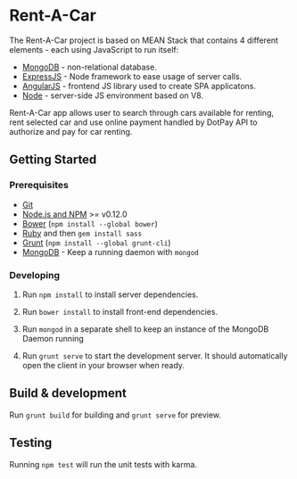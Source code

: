 # Rent-A-Car

The Rent-A-Car project is based on MEAN Stack that contains 4 different elements - each using JavaScript to run itself:

- [MongoDB](https://www.mongodb.org/) - non-relational database.
- [ExpressJS](http://expressjs.com/) - Node framework to ease usage of server calls.
- [AngularJS](https://angularjs.org/) - frontend JS library used to create SPA applicatons.
- [Node](https://nodejs.org/) - server-side JS environment based on V8.

Rent-A-Car app allows user to search through cars available for renting, rent selected car and use online payment handled by DotPay API to authorize and pay for car renting.

## Getting Started

### Prerequisites

- [Git](https://git-scm.com/)
- [Node.js and NPM](nodejs.org) >= v0.12.0
- [Bower](bower.io) (`npm install --global bower`)
- [Ruby](https://www.ruby-lang.org) and then `gem install sass`
- [Grunt](http://gruntjs.com/) (`npm install --global grunt-cli`)
- [MongoDB](https://www.mongodb.org/) - Keep a running daemon with `mongod`

### Developing

1. Run `npm install` to install server dependencies.

2. Run `bower install` to install front-end dependencies.

3. Run `mongod` in a separate shell to keep an instance of the MongoDB Daemon running

4. Run `grunt serve` to start the development server. It should automatically open the client in your browser when ready.

## Build & development

Run `grunt build` for building and `grunt serve` for preview.

## Testing

Running `npm test` will run the unit tests with karma.
